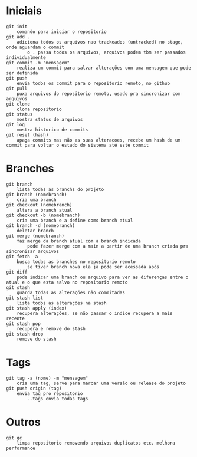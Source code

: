 # Iniciais
    git init
        comando para iniciar o repositorio
    git add .
        adiciona todos os arquivos nao trackeados (untracked) no stage, onde aguardam o commit
            o . passa todos os arquivos, arquivos podem tbm ser passados individualmente
    git commit -m "mensagem"
        realiza um commit para salvar alterações com uma mensagem que pode ser definida
    git push
        envia todos os commit para o repositorio remoto, no github
    git pull
        puxa arquivos do repositorio remoto, usado pra sincronizar com arquivos
    git clone
        clona repositorio
    git status
        mostra status de arquivos
    git log
        mostra historico de commits
    git reset (hash)
        apaga commits mas não as suas alteracoes, recebe um hash de um commit para voltar o estado do sistema até este commit

# Branches
    git branch 
        lista todas as branchs do projeto
    git branch (nomebranch)
        cria uma branch
    git checkout (nomebranch)
        altera a branch atual
    git checkout -b (nomebranch)
        cria uma branch e a define como branch atual
    git branch -d (nomebranch)
        deletar branch
    git merge (nomebranch)
        faz merge da branch atual com a branch indicada
            pode fazer merge com a main a partir de uma branch criada pra sincronizar arquivos
    git fetch -a
        busca todas as branches no repositorio remoto
            se tiver branch nova ela ja pode ser acessada após
    git diff
        pode indicar uma branch ou arquivo para ver as diferenças entre o atual e o que esta salvo no repositorio remoto
    git stash
        guarda todas as alterações não commitadas
    git stash list
        lista todos as alterações na stash
    git stash apply (index)
        recupera alterações, se não passar o indice recupera a mais recente
    git stash pop
        recupera e remove do stash
    git stash drop
        remove do stash
    
# Tags
    git tag -a (nome) -m "mensagem"
        cria uma tag, serve para marcar uma versão ou release do projeto
    git push origin (tag)
        envia tag pro repositorio
            --tags envia todas tags
# Outros
    git gc
        limpa repositorio removendo arquivos duplicatos etc. melhora performance